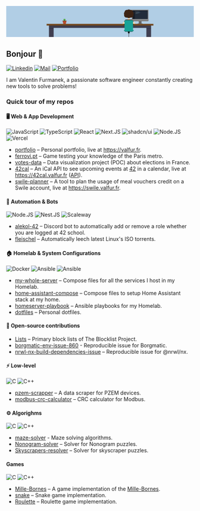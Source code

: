 ![Banner](/assets/banner.png)

## Bonjour 👋

[![Linkedin](https://img.shields.io/badge/LinkedIn-0077B5?style=for-the-badge&logo=linkedin&logoColor=white)](https://linkedin.com/in/valentin-furmanek)
[![Mail](https://img.shields.io/badge/Mail-D14836?style=for-the-badge&logo=gmail&logoColor=white)](mailto:contact@valfur.fr)
[![Portfolio](https://img.shields.io/badge/Portfolio-000000?style=for-the-badge&logo=About.me&logoColor=white)](https://valfur.fr)

I am Valentin Furmanek, a passionate software engineer constantly creating new tools to solve problems!

### Quick tour of my repos

#### 🖥️ Web & App Development

![JavaScript](https://img.shields.io/badge/JavaScript-323330?style=for-the-badge&logo=javascript&logoColor=F7DF1E)
![TypeScript](https://img.shields.io/badge/TypeScript-007ACC?style=for-the-badge&logo=typescript&logoColor=white)
![React](https://img.shields.io/badge/React-20232A?style=for-the-badge&logo=react&logoColor=61DAFB)
![Next.JS](https://img.shields.io/badge/next%20js-000000?style=for-the-badge&logo=nextdotjs&logoColor=white)
![shadcn/ui](https://img.shields.io/badge/shadcn%2Fui-000000?style=for-the-badge&logo=shadcnui&logoColor=white)
![Node.JS](https://img.shields.io/badge/Node%20js-339933?style=for-the-badge&logo=nodedotjs&logoColor=white)
![Vercel](https://img.shields.io/badge/vercel-000000.svg?style=for-the-badge&logo=vercel&logoColor=white)

- [portfolio](https://github.com/valfur03/portfolio) – Personal portfolio, live at https://valfur.fr.
- [ferrovi.pt](https://github.com/valfur03/ferrovi.pt) – Game testing your knowledge of the Paris metro.
- [votes-data](https://github.com/valfur03/votes-data) – Data visualization project (POC) about elections in France.
- [42cal](https://github.com/vfurmane/42cal) – An iCal API to see upcoming events at [42](https://42.fr) in a calendar, live at https://42cal.valfur.fr ([API](https://api.42cal.valfur.fr)).
- [swile-planner](https://github.com/valfur03/swile-planner) – A tool to plan the usage of meal vouchers credit on a Swile account, live at https://swile.valfur.fr.

#### 🤖 Automation & Bots

![Node.JS](https://img.shields.io/badge/Node%20js-339933?style=for-the-badge&logo=nodedotjs&logoColor=white)
![Nest.JS](https://img.shields.io/badge/nestjs-E0234E?style=for-the-badge&logo=nestjs&logoColor=white)
![Scaleway](https://img.shields.io/badge/Scaleway-4F059B?style=for-the-badge&logo=scaleway&logoColor=white)

- [alekol-42](https://github.com/theovgl/alekol-42) – Discord bot to automatically add or remove a role whether you are logged at 42 school.
- [fleischel](https://github.com/valfur03/fleischel) – Automatically leech latest Linux's ISO torrents.

#### 🏠 Homelab & System Configurations

![Docker](https://img.shields.io/badge/Docker-2CA5E0?style=for-the-badge&logo=docker&logoColor=white)
![Ansible](https://img.shields.io/badge/Ansible-000000?style=for-the-badge&logo=ansible&logoColor=white)
![Ansible](https://img.shields.io/badge/Shell_Script-121011?style=for-the-badge&logo=gnu-bash&logoColor=white)

- [my-whole-server](https://github.com/valfur03/my-whole-server) – Compose files for all the services I host in my Homelab.
- [home-assistant-compose](https://github.com/valfur03/home-assistant-compose) – Compose files to setup Home Assistant stack at my home.
- [homeserver-playbook](https://github.com/valfur03/homeserver-playbook) – Ansible playbooks for my Homelab.
- [dotfiles](https://github.com/valfur03/dotfiles) – Personal dotfiles.

#### 🤲 Open-source contributions
 
- [Lists](https://github.com/valfur03/Lists) – Primary block lists of The Blocklist Project.
- [borgmatic-env-issue-860](https://github.com/valfur03/borgmatic-env-issue-860) - Reproducible issue for Borgmatic. 
- [nrwl-nx-build-dependencies-issue](https://github.com/valfur03/nrwl-nx-build-dependencies-issue) – Reproducible issue for @nrwl/nx.

#### ⚡️ Low-level

![C](https://img.shields.io/badge/c-00599C.svg?style=for-the-badge&logo=c&logoColor=white)
![C++](https://img.shields.io/badge/c++-00599C.svg?style=for-the-badge&logo=c%2B%2B&logoColor=white)

- [pzem-scrapper](https://github.com/valfur03/pzem-scrapper) – A data scraper for PZEM devices.
- [modbus-crc-calculator](https://github.com/valfur03/modbus-crc-calculator) – CRC calculator for Modbus.

#### ⚙️ Algorighms

![C](https://img.shields.io/badge/c-00599C.svg?style=for-the-badge&logo=c&logoColor=white)
![C++](https://img.shields.io/badge/c++-00599C.svg?style=for-the-badge&logo=c%2B%2B&logoColor=white)

- [maze-solver](https://github.com/valfur03/maze-solver) - Maze solving algorithms.
- [Nonogram-solver](https://github.com/valfur03/Nonogram-solver) – Solver for Nonogram puzzles.
- [Skyscrapers-resolver](https://github.com/valfur03/Skyscrapers-resolver) – Solver for skyscraper puzzles.

#### Games

![C](https://img.shields.io/badge/c-00599C.svg?style=for-the-badge&logo=c&logoColor=white)
![C++](https://img.shields.io/badge/c++-00599C.svg?style=for-the-badge&logo=c%2B%2B&logoColor=white)

- [Mille-Bornes](https://github.com/valfur03/Mille-Bornes) – A game implementation of the [Mille-Bornes](https://en.wikipedia.org/wiki/Mille_Bornes).
- [snake](https://github.com/valfur03/snake) – Snake game implementation.
- [Roulette](https://github.com/valfur03/Roulette) – Roulette game implementation.

<!--
**valfur03/valfur03** is a ✨ _special_ ✨ repository because its `README.md` (this file) appears on your GitHub profile.

Here are some ideas to get you started:

- 🔭 I’m currently working on ...
- 🌱 I’m currently learning ...
- 👯 I’m looking to collaborate on ...
- 🤔 I’m looking for help with ...
- 💬 Ask me about ...
- 📫 How to reach me: ...
- 😄 Pronouns: ...
- ⚡ Fun fact: ...
-->
